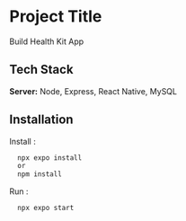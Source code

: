 # Project Title

Build Health Kit App

## Tech Stack

**Server:** Node, Express, React Native, MySQL 


## Installation

Install : 
```bash
  npx expo install
  or
  npm install
```

Run :
```bash
  npx expo start
```

